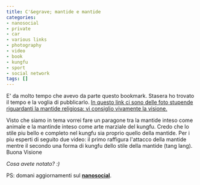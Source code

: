 ```yaml
---
title: C'&egrave; mantide e mantide
categories:
- nanosocial
- private
- car
- various links
- photography
- video
- book
- kungfu
- sport
- social network
tags: []
---
```

E' da molto tempo che avevo da parte questo bookmark. Stasera ho trovato il
tempo e la voglia di pubblicarlo. [In questo link ci sono delle foto stupende
riguardanti la mantide religiosa: vi consiglio vivamente la
visione.](http://www.soothbrush.com/praying-mantis-insect/
"http://www.soothbrush.com/praying-mantis-insect/" )

[](http://www.soothbrush.com/praying-mantis-insect/
"http://www.soothbrush.com/praying-mantis-insect/" ) Visto che siamo in tema
vorrei fare un paragone tra la mantide inteso come animale e la mantinde
inteso come arte marziale del kungfu. Credo che lo stile piu bello e completo
nel kungfu sia proprio quello della mantide. Per i piu esperti di seguito due
video: il primo raffigura l'attacco della mantide mentre il secondo una forma
di kungfu dello stile della mantide (tang lang). Buona Visione

  
  
_Cosa avete notato? :)_  

PS: domani aggiornamenti sul **[nanosocial](http://www.nanosocial.org/
"http://www.nanosocial.org/" )**.

